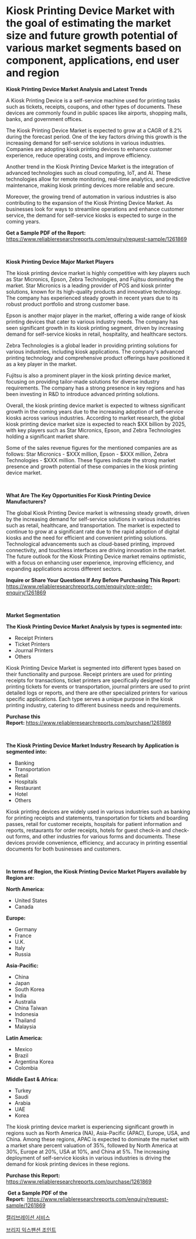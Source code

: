 <p><h1>Kiosk Printing Device Market with the goal of estimating the market size and future growth potential of various market segments based on component, applications, end user and region</h1></p><p><strong>Kiosk Printing Device Market Analysis and Latest Trends</strong></p>
<p><p>A Kiosk Printing Device is a self-service machine used for printing tasks such as tickets, receipts, coupons, and other types of documents. These devices are commonly found in public spaces like airports, shopping malls, banks, and government offices.</p><p>The Kiosk Printing Device Market is expected to grow at a CAGR of 8.2% during the forecast period. One of the key factors driving this growth is the increasing demand for self-service solutions in various industries. Companies are adopting kiosk printing devices to enhance customer experience, reduce operating costs, and improve efficiency.</p><p>Another trend in the Kiosk Printing Device Market is the integration of advanced technologies such as cloud computing, IoT, and AI. These technologies allow for remote monitoring, real-time analytics, and predictive maintenance, making kiosk printing devices more reliable and secure.</p><p>Moreover, the growing trend of automation in various industries is also contributing to the expansion of the Kiosk Printing Device Market. As businesses look for ways to streamline operations and enhance customer service, the demand for self-service kiosks is expected to surge in the coming years.</p></p>
<p><strong>Get a Sample PDF of the Report:&nbsp;</strong> <a href="https://www.reliableresearchreports.com/enquiry/request-sample/1261869">https://www.reliableresearchreports.com/enquiry/request-sample/1261869</a></p>
<p>&nbsp;</p>
<p><strong>Kiosk Printing Device Major Market Players</strong></p>
<p><p>The kiosk printing device market is highly competitive with key players such as Star Micronics, Epson, Zebra Technologies, and Fujitsu dominating the market. Star Micronics is a leading provider of POS and kiosk printer solutions, known for its high-quality products and innovative technology. The company has experienced steady growth in recent years due to its robust product portfolio and strong customer base.</p><p>Epson is another major player in the market, offering a wide range of kiosk printing devices that cater to various industry needs. The company has seen significant growth in its kiosk printing segment, driven by increasing demand for self-service kiosks in retail, hospitality, and healthcare sectors.</p><p>Zebra Technologies is a global leader in providing printing solutions for various industries, including kiosk applications. The company's advanced printing technology and comprehensive product offerings have positioned it as a key player in the market.</p><p>Fujitsu is also a prominent player in the kiosk printing device market, focusing on providing tailor-made solutions for diverse industry requirements. The company has a strong presence in key regions and has been investing in R&D to introduce advanced printing solutions.</p><p>Overall, the kiosk printing device market is expected to witness significant growth in the coming years due to the increasing adoption of self-service kiosks across various industries. According to market research, the global kiosk printing device market size is expected to reach $XX billion by 2025, with key players such as Star Micronics, Epson, and Zebra Technologies holding a significant market share.</p><p>Some of the sales revenue figures for the mentioned companies are as follows: Star Micronics - $XXX million, Epson - $XXX million, Zebra Technologies - $XXX million. These figures indicate the strong market presence and growth potential of these companies in the kiosk printing device market.</p></p>
<p>&nbsp;</p>
<p><strong>What Are The Key Opportunities For Kiosk Printing Device Manufacturers?</strong></p>
<p><p>The global Kiosk Printing Device market is witnessing steady growth, driven by the increasing demand for self-service solutions in various industries such as retail, healthcare, and transportation. The market is expected to continue to grow at a significant rate due to the rapid adoption of digital kiosks and the need for efficient and convenient printing solutions. Technological advancements such as cloud-based printing, improved connectivity, and touchless interfaces are driving innovation in the market. The future outlook for the Kiosk Printing Device market remains optimistic, with a focus on enhancing user experience, improving efficiency, and expanding applications across different sectors.</p></p>
<p><strong>Inquire or Share Your Questions If Any Before Purchasing This Report:</strong> <a href="https://www.reliableresearchreports.com/enquiry/pre-order-enquiry/1261869">https://www.reliableresearchreports.com/enquiry/pre-order-enquiry/1261869</a></p>
<p>&nbsp;</p>
<p><strong>Market Segmentation</strong></p>
<p><strong>The Kiosk Printing Device Market Analysis by types is segmented into:</strong></p>
<p><ul><li>Receipt Printers</li><li>Ticket Printers</li><li>Journal Printers</li><li>Others</li></ul></p>
<p><p>Kiosk Printing Device Market is segmented into different types based on their functionality and purpose. Receipt printers are used for printing receipts for transactions, ticket printers are specifically designed for printing tickets for events or transportation, journal printers are used to print detailed logs or reports, and there are other specialized printers for various specific applications. Each type serves a unique purpose in the kiosk printing industry, catering to different business needs and requirements.</p></p>
<p><strong>Purchase this Report:&nbsp;</strong><a href="https://www.reliableresearchreports.com/purchase/1261869">https://www.reliableresearchreports.com/purchase/1261869</a></p>
<p>&nbsp;</p>
<p><strong>The Kiosk Printing Device Market Industry Research by Application is segmented into:</strong></p>
<p><ul><li>Banking</li><li>Transportation</li><li>Retail</li><li>Hospitals</li><li>Restaurant</li><li>Hotel</li><li>Others</li></ul></p>
<p><p>Kiosk printing devices are widely used in various industries such as banking for printing receipts and statements, transportation for tickets and boarding passes, retail for customer receipts, hospitals for patient information and reports, restaurants for order receipts, hotels for guest check-in and check-out forms, and other industries for various forms and documents. These devices provide convenience, efficiency, and accuracy in printing essential documents for both businesses and customers.</p></p>
<p>&nbsp;</p>
<p><strong>In terms of Region, the Kiosk Printing Device Market Players available by Region are:</strong></p>
<p>
    <p> <strong> North America: </strong>
        <ul>
            <li>United States</li>
            <li>Canada</li>
        </ul>
        </p> 
    <p> <strong> Europe: </strong>
        <ul>
            <li>Germany</li>
            <li>France</li>
            <li>U.K.</li>
            <li>Italy</li>
            <li>Russia</li>
        </ul>
        </p> 
    <p> <strong> Asia-Pacific: </strong>
        <ul>
            <li>China</li>
            <li>Japan</li>
            <li>South Korea</li>
            <li>India</li>
            <li>Australia</li>
            <li>China Taiwan</li>
            <li>Indonesia</li>
            <li>Thailand</li>
            <li>Malaysia</li>
        </ul>
        </p> 
    <p> <strong> Latin America: </strong>
        <ul>
            <li>Mexico</li>
            <li>Brazil</li>
            <li>Argentina Korea</li>
            <li>Colombia</li>
        </ul>
        </p> 
    <p> <strong> Middle East & Africa: </strong>
        <ul>
            <li>Turkey</li>
            <li>Saudi</li>
            <li>Arabia</li>
            <li>UAE</li>
            <li>Korea</li>
        </ul>
    </p>
    </p>
<p><p>The kiosk printing device market is experiencing significant growth in regions such as North America (NA), Asia-Pacific (APAC), Europe, USA, and China. Among these regions, APAC is expected to dominate the market with a market share percent valuation of 35%, followed by North America at 30%, Europe at 20%, USA at 10%, and China at 5%. The increasing deployment of self-service kiosks in various industries is driving the demand for kiosk printing devices in these regions.</p></p>
<p><strong>Purchase this Report: </strong><a href="https://www.reliableresearchreports.com/purchase/1261869">https://www.reliableresearchreports.com/purchase/1261869</a></p>
<p>&nbsp;<strong>Get a Sample PDF of the Report:&nbsp;&nbsp;</strong><a href="https://www.reliableresearchreports.com/enquiry/request-sample/1261869">https://www.reliableresearchreports.com/enquiry/request-sample/1261869</a></p>
<p><strong></strong></p>
<p><p><a href="https://github.com/KellyLyncyh543964/Market-Research-Report-List-1/blob/main/88499845940.md">캘리브레이션 서비스</a></p><p><a href="https://github.com/laholand/Market-Research-Report-List-3/blob/main/79802415941.md">브리지 익스팬션 조인트</a></p></p>